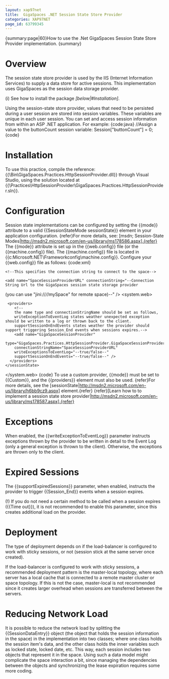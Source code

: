 ```yaml
---
layout: xap97net
title:  GigaSpaces .NET Session State Store Provider
categories: XAP97NET
page_id: 63799345
---
```


{summary:page|60}How to use the .Net GigaSpaces Session State Store Provider implementation. {summary}

# Overview

The session state store provider is used by the IIS (Internet Information Services) to supply a data store for active sessions. This implementation uses GigaSpaces as the session data storage provider.

(i) See how to install the package *[below|#Installation]*.

Using the session-state store provider, values that need to be persisted during a user session are stored into session variables. These variables are unique in each user session. You can set and access session information from within an ASP .NET application. For example:
{code:java}
//Assign a value to the buttonCount session variable:
Session["buttonCount"] = 0;
{code}

# Installation

To use this practice, compile the reference: {{<GigaSpaces Root>\Bin\GigaSpaces.Practices.HttpSessionProvider.dll}} through Visual Studio, using the solution located at {{<GigaSpaces Root>\Practices\HttpSessionProvider\GigaSpaces.Practices.HttpSessionProvider.sln}}.

# Configuration

Session state implementations can be configured by setting the {{mode}} attribute to a valid {{SessionStateMode sessionState}} element in your application configuration.
{refer}For more details, see: [msdn; Session-State Modes|http://msdn2.microsoft.com/en-us/library/ms178586.aspx].{refer}
The {{mode}} attribute is set up in the {{web.config}} file (or the {{machine.config}} file). The {{machine.config}} file is located in {{c:Microsoft.NET\Frameworkconfig\machine.config}}.
Configure your {{web.config}} file as follows:
{code:xml}
<configuration xmlns="http://schemas.microsoft.com/.NetConfiguration/v2.0">

  <connectionStrings>

    <!--This specifies the connection string to connect to the space-->

    <add name="SpaceSessionProviderURL" connectionString="--Connection String Url to the GigaSpaces session state storage provider
(you can use "jini://*/*/mySpace" for remote space)--" />
  </connectionStrings>
  <system.web>
    <sessionState mode="Custom"
    customProvider="GigaSpaceSessionProvider"
    cookieless="true"
    timeout="5"
    regenerateExpiredSessionId="true">

     <providers>
        <!--
        the name type and connectionStringName should be set as follows,
        writeExceptionToEventLog states weather unexpected exception should be written to a log or thrown back to the client.
        supportSessionOnEndEvents states weather the provider should support triggering Session_End events when sessions expires.-->
        <add name="GigaSpaceSessionProvider"
        type="GigaSpaces.Practices.HttpSessionProvider.GigaSpaceSessionProvider"
        connectionStringName="SpaceSessionProviderURL"
        writeExceptionsToEventLog="--true/false--"
        supportSessionOnEndEvents="--true/false--" />
      </providers>
    </sessionState>
  </system.web>
</configuration>
{code}
To use a custom provider, {{mode}} must be set to {{Custom}}, and the {{providers}} element must also be used.
{refer}For more details, see the [sessionState|http://msdn2.microsoft.com/en-us/library/h6bb9cz9.aspx] element.{refer}
{refer}[Learn how to to implement a session state store provider|http://msdn2.microsoft.com/en-us/library/ms178587.aspx].{refer}

# Exceptions

When enabled, the {{writeExceptionToEventLog}} parameter instructs exceptions thrown by the provider to be written in detail to the Event Log (only a general exception is thrown to the client). Otherwise, the exceptions are thrown only to the client.

# Expired Sessions

The {{supportExpiredSessions}} parameter, when enabled, instructs the provider to trigger {{Session_End}} events when a session expires.

(!) If you do not need a certain method to be called when a session expires ({{Time out}}), it is not recommended to enable this parameter, since this creates additional load on the provider.

# Deployment

The type of deployment depends on if the load-balancer is configured to work with sticky sessions, or not (session stick at the same server once created).

If the load-balancer is configured to work with sticky sessions, a recommended deployment pattern is the master-local topology, where each server has a local cache that is connected to a remote master cluster or space topology. If this is not the case, master-local is not recommended since it creates larger overhead when sessions are transferred between the servers.

# Reducing Network Load

It is possible to reduce the network load by splitting the {{SessionDataEntry}} object (the object that holds the session information in the space) in the implementation into two classes; where one class holds the session item's data, and the other class holds the inner variables such as locked state, locked date, etc. This way, each session includes two objects that represent it in the space. Using such a data model might complicate the space interaction a bit, since managing the dependencies between the objects and synchronizing the lease expiration requires some more coding.